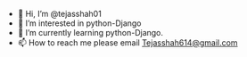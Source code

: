 - 👋 Hi, I’m @tejasshah01
- 👀 I’m interested in python-Django
- 🌱 I’m currently learning python-Django.
- 📫 How to reach me please email Tejasshah614@gmail.com

<!---
tejasshah01/tejasshah01 is a ✨ special ✨ repository because its `README.md` (this file) appears on your GitHub profile.
You can click the Preview link to take a look at your changes.
--->
